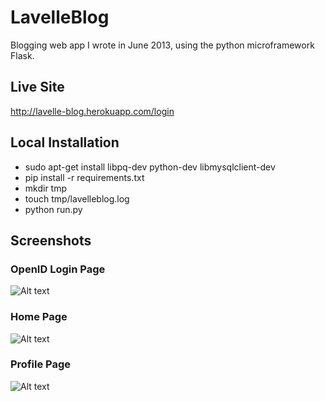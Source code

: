 # LavelleBlog #
Blogging web app I wrote in June 2013, using the python microframework Flask.

## Live Site ##
http://lavelle-blog.herokuapp.com/login

## Local Installation ##
* sudo apt-get install libpq-dev python-dev libmysqlclient-dev
* pip install -r requirements.txt
* mkdir tmp
* touch tmp/lavelleblog.log
* python run.py

## Screenshots ##
### OpenID Login Page ###
![Alt text](./../screenshots/screenshots/login.png?raw=true "OpenID Login")

### Home Page ###
![Alt text](./../screenshots/screenshots/home.png?raw=true "Home Page")

### Profile Page ###
![Alt text](./../screenshots/screenshots/profile.png?raw=true "Profile Page")
